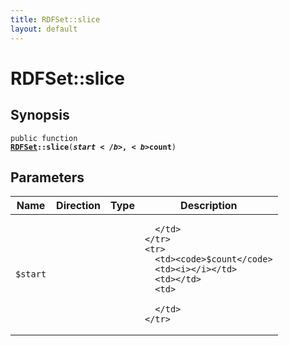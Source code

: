 ```yaml
---
title: RDFSet::slice
layout: default
---
```


# RDFSet::slice

## Synopsis

<code>public function <b><a href="RDFSet">RDFSet</a>::slice</b>(<b>$start</b>, <b>$count</b>)</code>

## Parameters

<table>
  <thead>
    <tr>
      <th>Name</th>
      <th>Direction</th>
      <th>Type</th>
      <th>Description</th>
    </tr>
  </thead>
  <tbody>
    <tr>
      <td><code>$start</code>
      <td><i></i></td>
      <td></td>
      <td>

      </td>
    </tr>
    <tr>
      <td><code>$count</code>
      <td><i></i></td>
      <td></td>
      <td>

      </td>
    </tr>
  </tbody>
</table>

